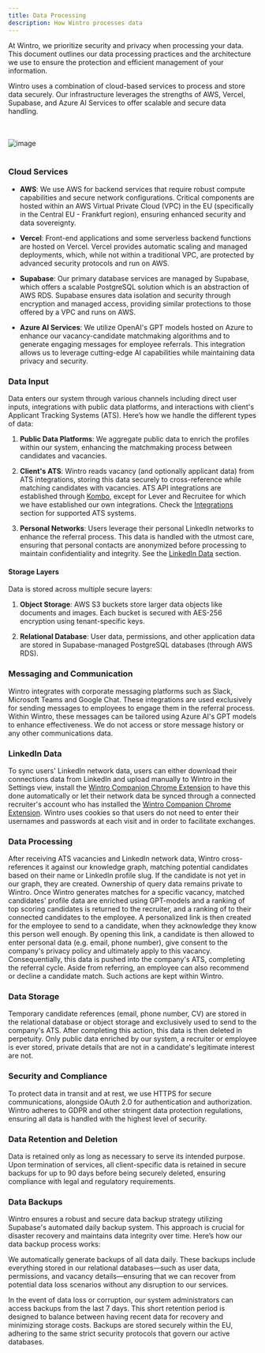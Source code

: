 ```yaml
---
title: Data Processing
description: How Wintro processes data
---
```


At Wintro, we prioritize security and privacy when processing your data. This document outlines our data processing practices and the architecture we use to ensure the protection and efficient management of your information.

Wintro uses a combination of cloud-based services to process and store data securely. Our infrastructure leverages the strengths of AWS, Vercel, Supabase, and Azure AI Services to offer scalable and secure data handling.

<br></br>
![image](/data_processing.png)
<br></br>

### Cloud Services

- **AWS**: We use AWS for backend services that require robust compute capabilities and secure network configurations. Critical components are hosted within an AWS Virtual Private Cloud (VPC) in the EU (specifically in the Central EU - Frankfurt region), ensuring enhanced security and data sovereignty.

- **Vercel**: Front-end applications and some serverless backend functions are hosted on Vercel. Vercel provides automatic scaling and managed deployments, which, while not within a traditional VPC, are protected by advanced security protocols and run on AWS.

- **Supabase**: Our primary database services are managed by Supabase, which offers a scalable PostgreSQL solution which is an abstraction of AWS RDS. Supabase ensures data isolation and security through encryption and managed access, providing similar protections to those offered by a VPC and runs on AWS.

- **Azure AI Services**: We utilize OpenAI's GPT models hosted on Azure to enhance our vacancy-candidate matchmaking algorithms and to generate engaging messages for employee referrals. This integration allows us to leverage cutting-edge AI capabilities while maintaining data privacy and security.

### Data Input

Data enters our system through various channels including direct user inputs, integrations with public data platforms, and interactions with client's Applicant Tracking Systems (ATS). Here’s how we handle the different types of data:


1. **Public Data Platforms**: We aggregate public data to enrich the profiles within our system, enhancing the matchmaking process between candidates and vacancies.

2. **Client's ATS**: Wintro reads vacancy (and optionally applicant data) from ATS integrations, storing this data securely to cross-reference while matching candidates with vacancies. ATS API integrations are established through [Kombo](https://kombo.dev), except for Lever and Recruitee for which we 
have established our own integrations. Check the [Integrations](/security-compliance/integrations) section for supported ATS systems.

1. **Personal Networks**: Users leverage their personal LinkedIn networks to enhance the referral process. This data is handled with the utmost care, ensuring that personal contacts are anonymized before processing to maintain confidentiality and integrity. See the [LinkedIn Data](#linkedin-data) section.

#### Storage Layers

Data is stored across multiple secure layers:

1. **Object Storage**: AWS S3 buckets store larger data objects like documents and images. Each bucket is secured with AES-256 encryption using tenant-specific keys.

2. **Relational Database**: User data, permissions, and other application data are stored in Supabase-managed PostgreSQL databases (through AWS RDS).

### Messaging and Communication

Wintro integrates with corporate messaging platforms such as Slack, Microsoft Teams and Google Chat. These integrations are used exclusively for sending messages to employees to engage them in the referral process. Within Wintro, these messages can be tailored using Azure AI's GPT models to enhance effectiveness. We do not access or store message history or any other communications data.

### LinkedIn Data

To sync users' LinkedIn network data, users can either download their connections data from LinkedIn and upload manually to Wintro in the Settings view, install the [Wintro Companion Chrome Extension](https://chromewebstore.google.com/detail/wintro-companion/iclolnbldkiggoimcopffojpgcpneikn) to have this done automatically or let their network data be synced through a connected recruiter's account who has installed the [Wintro Companion Chrome Extension](https://chromewebstore.google.com/detail/wintro-companion/iclolnbldkiggoimcopffojpgcpneikn). Wintro uses cookies so that users do not need to enter their usernames and passwords at each visit and in order to facilitate exchanges.

### Data Processing

After receiving ATS vacancies and LinkedIn network data, Wintro cross-references it against our knowledge graph, matching potential candidates based on their name or LinkedIn profile slug. If the candidate is not yet in our graph, they are created. Ownership of query data remains private to Wintro. Once Wintro generates matches for a specific vacancy, matched candidates' profile data are enriched using GPT-models and a ranking of top scoring candidates is returned to the recruiter, and a ranking of to their connected candidates to the employee. A personalized link is then created for the employee to send to a candidate, when they acknowledge they know this person well enough. By opening this link, a candidate is then allowed to enter personal data (e.g. email, phone number), give consent to the company's privacy policy and ultimately apply to this vacancy. Consequentially, this data is pushed into the company's ATS, completing the referral cycle. Aside from referring, an employee can also recommend or decline a candidate match. Such actions are kept within Wintro.

### Data Storage

Temporary candidate references (email, phone number, CV) are stored in the relational database or object storage and exclusively used to send to the company's ATS. After completing this action, this data is then deleted in perpetuity. Only public data enriched by our system, a recruiter or employee is ever stored, private details that are not in a candidate's legitimate interest are not.

### Security and Compliance

To protect data in transit and at rest, we use HTTPS for secure communications, alongside OAuth 2.0 for authentication and authorization. Wintro adheres to GDPR and other stringent data protection regulations, ensuring all data is handled with the highest level of security.

### Data Retention and Deletion

Data is retained only as long as necessary to serve its intended purpose. Upon termination of services, all client-specific data is retained in secure backups for up to 90 days before being securely deleted, ensuring compliance with legal and regulatory requirements.

### Data Backups

Wintro ensures a robust and secure data backup strategy utilizing Supabase's automated daily backup system. This approach is crucial for disaster recovery and maintains data integrity over time. Here’s how our data backup process works:

We automatically generate backups of all data daily. These backups include everything stored in our relational databases—such as user data, permissions, and vacancy details—ensuring that we can recover from potential data loss scenarios without any disruption to our services.

In the event of data loss or corruption, our system administrators can access backups from the last 7 days. This short retention period is designed to balance between having recent data for recovery and minimizing storage costs. Backups are stored securely within the EU, adhering to the same strict security protocols that govern our active databases.
